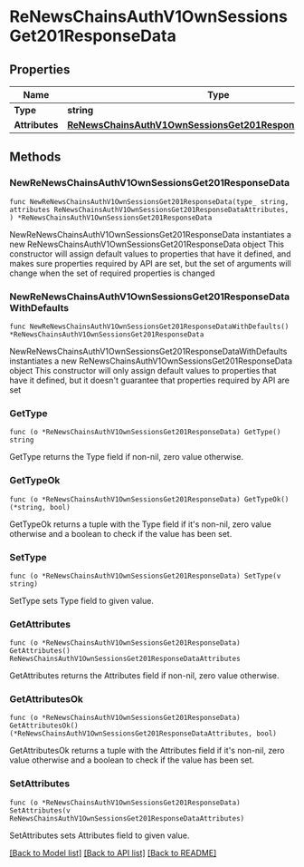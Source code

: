 # ReNewsChainsAuthV1OwnSessionsGet201ResponseData

## Properties

Name | Type | Description | Notes
------------ | ------------- | ------------- | -------------
**Type** | **string** |  | 
**Attributes** | [**ReNewsChainsAuthV1OwnSessionsGet201ResponseDataAttributes**](ReNewsChainsAuthV1OwnSessionsGet201ResponseDataAttributes.md) |  | 

## Methods

### NewReNewsChainsAuthV1OwnSessionsGet201ResponseData

`func NewReNewsChainsAuthV1OwnSessionsGet201ResponseData(type_ string, attributes ReNewsChainsAuthV1OwnSessionsGet201ResponseDataAttributes, ) *ReNewsChainsAuthV1OwnSessionsGet201ResponseData`

NewReNewsChainsAuthV1OwnSessionsGet201ResponseData instantiates a new ReNewsChainsAuthV1OwnSessionsGet201ResponseData object
This constructor will assign default values to properties that have it defined,
and makes sure properties required by API are set, but the set of arguments
will change when the set of required properties is changed

### NewReNewsChainsAuthV1OwnSessionsGet201ResponseDataWithDefaults

`func NewReNewsChainsAuthV1OwnSessionsGet201ResponseDataWithDefaults() *ReNewsChainsAuthV1OwnSessionsGet201ResponseData`

NewReNewsChainsAuthV1OwnSessionsGet201ResponseDataWithDefaults instantiates a new ReNewsChainsAuthV1OwnSessionsGet201ResponseData object
This constructor will only assign default values to properties that have it defined,
but it doesn't guarantee that properties required by API are set

### GetType

`func (o *ReNewsChainsAuthV1OwnSessionsGet201ResponseData) GetType() string`

GetType returns the Type field if non-nil, zero value otherwise.

### GetTypeOk

`func (o *ReNewsChainsAuthV1OwnSessionsGet201ResponseData) GetTypeOk() (*string, bool)`

GetTypeOk returns a tuple with the Type field if it's non-nil, zero value otherwise
and a boolean to check if the value has been set.

### SetType

`func (o *ReNewsChainsAuthV1OwnSessionsGet201ResponseData) SetType(v string)`

SetType sets Type field to given value.


### GetAttributes

`func (o *ReNewsChainsAuthV1OwnSessionsGet201ResponseData) GetAttributes() ReNewsChainsAuthV1OwnSessionsGet201ResponseDataAttributes`

GetAttributes returns the Attributes field if non-nil, zero value otherwise.

### GetAttributesOk

`func (o *ReNewsChainsAuthV1OwnSessionsGet201ResponseData) GetAttributesOk() (*ReNewsChainsAuthV1OwnSessionsGet201ResponseDataAttributes, bool)`

GetAttributesOk returns a tuple with the Attributes field if it's non-nil, zero value otherwise
and a boolean to check if the value has been set.

### SetAttributes

`func (o *ReNewsChainsAuthV1OwnSessionsGet201ResponseData) SetAttributes(v ReNewsChainsAuthV1OwnSessionsGet201ResponseDataAttributes)`

SetAttributes sets Attributes field to given value.



[[Back to Model list]](../README.md#documentation-for-models) [[Back to API list]](../README.md#documentation-for-api-endpoints) [[Back to README]](../README.md)


